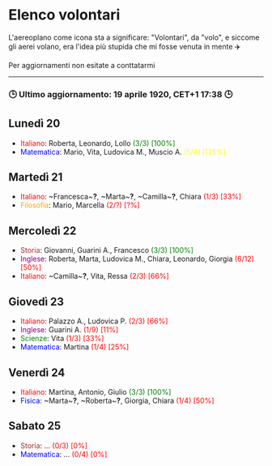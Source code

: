 # Elenco volontari

L'aereoplano come icona sta a significare: "Volontari", da "volo", e siccome gli aerei volano, era l'idea più stupida che mi fosse venuta in mente ✈️

Per aggiornamenti non esitate a conttatarmi

---
### 🕒 Ultimo aggiornamento: 19 aprile 1920, CET+1 17:38 🕒


## Lunedì 20

- <font color="red">Italiano</font>: Roberta, Leonardo, Lollo <font color="green">(3/3) [100%]</font>
- <font color="blue">Matematica</font>: Mario, Vita, Ludovica M., Muscio A. <font color="yellow">(5/4) [125%]</font>

## Martedì 21

- <font color="red">Italiano</font>: ~Francesca~**?**, ~Marta~**?**, ~Camilla~**?**, Chiara <font color="red">(1/3) [33%]</font>
- <font color="orange">Filosofia</font>: Mario, Marcella <font color="red">(2/?) [?%]</font>

## Mercoledì 22

- <font color="brown">Storia</font>: Giovanni, Guarini A., Francesco <font color="green">(3/3) [100%]</font>
- <font color="purple">Inglese</font>: Roberta, Marta, Ludovica M., Chiara, Leonardo, Giorgia <font color="red">(6/12) [50%]</font>
- <font color="red">Italiano</font>: ~Camilla~**?**, Vita, Ressa <font color="red">(2/3) [66%]</font>

## Giovedì 23

- <font color="red">Italiano</font>: Palazzo A., Ludovica P. <font color="red">(2/3) [66%]</font>
- <font color="purple">Inglese</font>: Guarini A. <font color="red">(1/9) [11%]</font>
- <font color="green">Scienze</font>: Vita <font color="red">(1/3) [33%]</font>
- <font color="blue">Matematica</font>: Martina <font color="red">(1/4) [25%]</font>


## Venerdì 24

- <font color="red">Italiano</font>: Martina, Antonio, Giulio <font color="green">(3/3) [100%]</font>
- <font color="blue">Fisica</font>: ~Marta~**?**, ~Roberta~**?**, Giorgia, Chiara <font color="red">(1/4) [50%]</font>

## Sabato 25

- <font color="brown">Storia</font>: ... <font color="red">(0/3) [0%]</font>
- <font color="blue">Matematica</font>: ... <font color="red">(0/4) [0%]</font>
